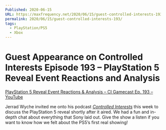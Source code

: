 ```yaml
---
Published: 2020-06-15
URL: https://maxfrequency.net/2020/06/15/guest-controlled-interests-193/
permalink: 2020/06/15/guest-controlled-interests-193/
tags:
  - PlayStation/PS5
  - Xbox
---
```

# Guest Appearance on Controlled Interests Episode 193 – PlayStation 5 Reveal Event Reactions and Analysis

[PlayStation 5 Reveal Event Reactions & Analysis – CI Gamecast Ep. 193 – YouTube](https://www.youtube.com/watch?v=a__ubW98fqc&t=1s)

Jerrad Wyche invited me onto his podcast [*Controlled Interests*](https://www.youtube.com/channel/UCHJoBy2wd5lvFEI1DxzjlgA) this week to discuss the PlayStation 5 reveal shortly after it aired. We had a fun and in-depth chat about everything that Sony laid out. Give the show a listen if you want to know how we felt about the PS5’s first real showing!